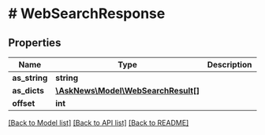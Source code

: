 # # WebSearchResponse

## Properties

Name | Type | Description | Notes
------------ | ------------- | ------------- | -------------
**as_string** | **string** |  |
**as_dicts** | [**\AskNews\Model\WebSearchResult[]**](WebSearchResult.md) |  |
**offset** | **int** |  | [optional]

[[Back to Model list]](../../README.md#models) [[Back to API list]](../../README.md#endpoints) [[Back to README]](../../README.md)
